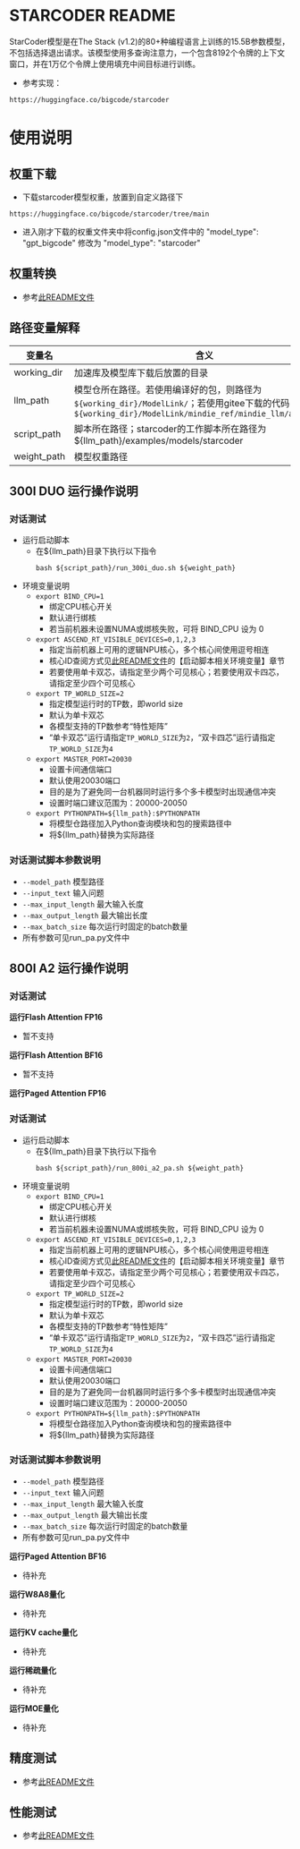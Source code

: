 # STARCODER README

StarCoder模型是在The Stack (v1.2)的80+种编程语言上训练的15.5B参数模型，不包括选择退出请求。该模型使用多查询注意力，一个包含8192个令牌的上下文窗口，并在1万亿个令牌上使用填充中间目标进行训练。

- 参考实现：
```
https://huggingface.co/bigcode/starcoder
```

# 使用说明

## 权重下载
- 下载starcoder模型权重，放置到自定义路径下
```
https://huggingface.co/bigcode/starcoder/tree/main
```
- 进入刚才下载的权重文件夹中将config.json文件中的 "model_type": "gpt_bigcode" 修改为 "model_type": "starcoder" 

## 权重转换
- 参考[此README文件](../../README.md)

## 路径变量解释
| 变量名  | 含义                                             |
|--------|--------------------------------------------------|
| working_dir | 加速库及模型库下载后放置的目录                  |
| llm_path | 模型仓所在路径。若使用编译好的包，则路径为`${working_dir}/ModelLink/`；若使用gitee下载的代码，则路径为`${working_dir}/ModelLink/mindie_ref/mindie_llm/atb_models`    |
| script_path | 脚本所在路径；starcoder的工作脚本所在路径为${llm_path}/examples/models/starcoder                          |
| weight_path | 模型权重路径 |

## 300I DUO 运行操作说明

### 对话测试
- 运行启动脚本
  - 在\${llm_path}目录下执行以下指令
    ```shell
    bash ${script_path}/run_300i_duo.sh ${weight_path}
    ```
- 环境变量说明
  - `export BIND_CPU=1`
    - 绑定CPU核心开关
    - 默认进行绑核
    - 若当前机器未设置NUMA或绑核失败，可将 BIND_CPU 设为 0
  - `export ASCEND_RT_VISIBLE_DEVICES=0,1,2,3`
    - 指定当前机器上可用的逻辑NPU核心，多个核心间使用逗号相连
    - 核心ID查阅方式见[此README文件](../../README.md)的【启动脚本相关环境变量】章节
    - 若要使用单卡双芯，请指定至少两个可见核心；若要使用双卡四芯，请指定至少四个可见核心
  - `export TP_WORLD_SIZE=2`
    - 指定模型运行时的TP数，即world size
    - 默认为单卡双芯
    - 各模型支持的TP数参考“特性矩阵”
    - “单卡双芯”运行请指定`TP_WORLD_SIZE`为`2`，“双卡四芯”运行请指定`TP_WORLD_SIZE`为`4`
  - `export MASTER_PORT=20030`
    - 设置卡间通信端口
    - 默认使用20030端口
    - 目的是为了避免同一台机器同时运行多个多卡模型时出现通信冲突
    - 设置时端口建议范围为：20000-20050
  - `export PYTHONPATH=${llm_path}:$PYTHONPATH`
    - 将模型仓路径加入Python查询模块和包的搜索路径中
    - 将${llm_path}替换为实际路径

### 对话测试脚本参数说明
- `--model_path` 模型路径
- `--input_text` 输入问题
- `--max_input_length` 最大输入长度
- `--max_output_length` 最大输出长度
- `--max_batch_size` 每次运行时固定的batch数量
- 所有参数可见run_pa.py文件中

## 800I A2 运行操作说明

### 对话测试
**运行Flash Attention FP16**
- 暂不支持

**运行Flash Attention BF16**
- 暂不支持

**运行Paged Attention FP16**

### 对话测试
- 运行启动脚本
  - 在\${llm_path}目录下执行以下指令
    ```shell
    bash ${script_path}/run_800i_a2_pa.sh ${weight_path}
    ```
- 环境变量说明
  - `export BIND_CPU=1`
    - 绑定CPU核心开关
    - 默认进行绑核
    - 若当前机器未设置NUMA或绑核失败，可将 BIND_CPU 设为 0
  - `export ASCEND_RT_VISIBLE_DEVICES=0,1,2,3`
    - 指定当前机器上可用的逻辑NPU核心，多个核心间使用逗号相连
    - 核心ID查阅方式见[此README文件](../../README.md)的【启动脚本相关环境变量】章节
    - 若要使用单卡双芯，请指定至少两个可见核心；若要使用双卡四芯，请指定至少四个可见核心
  - `export TP_WORLD_SIZE=2`
    - 指定模型运行时的TP数，即world size
    - 默认为单卡双芯
    - 各模型支持的TP数参考“特性矩阵”
    - “单卡双芯”运行请指定`TP_WORLD_SIZE`为`2`，“双卡四芯”运行请指定`TP_WORLD_SIZE`为`4`
  - `export MASTER_PORT=20030`
    - 设置卡间通信端口
    - 默认使用20030端口
    - 目的是为了避免同一台机器同时运行多个多卡模型时出现通信冲突
    - 设置时端口建议范围为：20000-20050
  - `export PYTHONPATH=${llm_path}:$PYTHONPATH`
    - 将模型仓路径加入Python查询模块和包的搜索路径中
    - 将${llm_path}替换为实际路径

### 对话测试脚本参数说明
- `--model_path` 模型路径
- `--input_text` 输入问题
- `--max_input_length` 最大输入长度
- `--max_output_length` 最大输出长度
- `--max_batch_size` 每次运行时固定的batch数量
- 所有参数可见run_pa.py文件中

**运行Paged Attention BF16**    
- 待补充

**运行W8A8量化**
- 待补充

**运行KV cache量化**
- 待补充

**运行稀疏量化**
- 待补充

**运行MOE量化**
- 待补充

## 精度测试
- 参考[此README文件](../../../tests/modeltest/README.md)

## 性能测试
- 参考[此README文件](../../../tests/modeltest/README.md)



